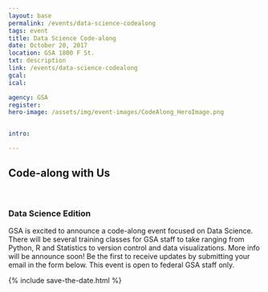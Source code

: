 ```yaml
---
layout: base
permalink: /events/data-science-codealong
tags: event
title: Data Science Code-along
date: October 20, 2017
location: GSA 1800 F St.
txt: description
link: /events/data-science-codealong
gcal: 
ical: 

agency: GSA
register: 
hero-image: /assets/img/event-images/CodeAlong_HeroImage.png


intro: 

---
```

<section class="section-top hero-section">
    <div id="main" tabindex="-1" class="hero-img" style="background-image: url('{{ page.hero-image | prepend: site.baseurl }}'); background-color: #112e51; background-size:contain">
    </div>
</section>
<section class="usa-grid">
    <h2>Code-along with Us</h2>
    <br>
    <h3>Data Science Edition</h3>
    <p>GSA is excited to announce a code-along event focused on Data Science. There will be several training classes for GSA staff to take ranging from Python, R and Statistics to version control and data visualizations. More info will be announce soon! Be the first to receive updates by submitting your email in the form below. This event is open to federal GSA staff only.
    </p>
</section>

{% include save-the-date.html %}
